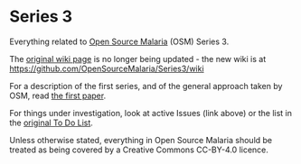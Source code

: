 # Series 3
Everything related to [Open Source Malaria](http://opensourcemalaria.org/) (OSM) Series 3.

The [original wiki page](https://openwetware.org/wiki/OpenSourceMalaria:GSK_Amino-thienopyrimidine_Series) is no longer being updated - the new wiki is at https://github.com/OpenSourceMalaria/Series3/wiki

For a description of the first series, and of the general approach taken by OSM, read [the first paper](http://pubs.acs.org/doi/full/10.1021/acscentsci.6b00086).

For things under investigation, look at active Issues (link above) or the list in the [original To Do List](https://github.com/OpenSourceMalaria/OSM_To_Do_List/issues?q=is%3Aopen).

Unless otherwise stated, everything in Open Source Malaria should be treated as being covered by a Creative Commons CC-BY-4.0 licence.
